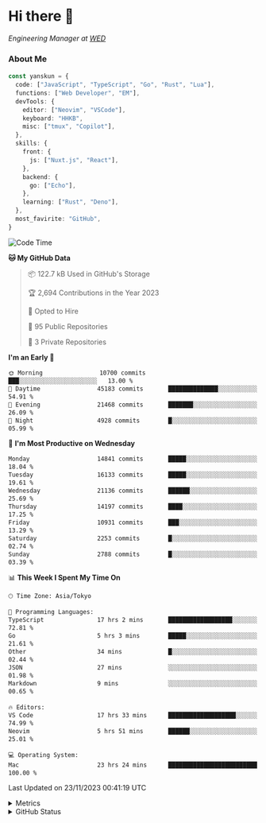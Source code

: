# Hi there&nbsp;:wave:

<!-- ![Alt text](https://spotify-recently-played-readme.vercel.app/api?user=31kynbuubkiu3r4qh4hjuaglhfay) -->

_Engineering Manager at [WED](https://github.com/wedinc)_

### About Me

```ts
const yanskun = {
  code: ["JavaScript", "TypeScript", "Go", "Rust", "Lua"],
  functions: ["Web Developer", "EM"],
  devTools: {
    editor: ["Neovim", "VSCode"],
    keyboard: "HHKB",
    misc: ["tmux", "Copilot"],
  },
  skills: {
    front: {
      js: ["Nuxt.js", "React"],
    },
    backend: {
      go: ["Echo"],
    },
    learning: ["Rust", "Deno"],
  },
  most_favirite: "GitHub",
}
```

<!--START_SECTION:waka-->
![Code Time](http://img.shields.io/badge/Code%20Time-580%20hrs%2053%20mins-blue)

**🐱 My GitHub Data** 

> 📦 122.7 kB Used in GitHub's Storage 
 > 
> 🏆 2,694 Contributions in the Year 2023
 > 
> 💼 Opted to Hire
 > 
> 📜 95 Public Repositories 
 > 
> 🔑 3 Private Repositories 
 > 
**I'm an Early 🐤** 

```text
🌞 Morning                10700 commits       ███░░░░░░░░░░░░░░░░░░░░░░   13.00 % 
🌆 Daytime                45183 commits       ██████████████░░░░░░░░░░░   54.91 % 
🌃 Evening                21468 commits       ███████░░░░░░░░░░░░░░░░░░   26.09 % 
🌙 Night                  4928 commits        █░░░░░░░░░░░░░░░░░░░░░░░░   05.99 % 
```
📅 **I'm Most Productive on Wednesday** 

```text
Monday                   14841 commits       █████░░░░░░░░░░░░░░░░░░░░   18.04 % 
Tuesday                  16133 commits       █████░░░░░░░░░░░░░░░░░░░░   19.61 % 
Wednesday                21136 commits       ██████░░░░░░░░░░░░░░░░░░░   25.69 % 
Thursday                 14197 commits       ████░░░░░░░░░░░░░░░░░░░░░   17.25 % 
Friday                   10931 commits       ███░░░░░░░░░░░░░░░░░░░░░░   13.29 % 
Saturday                 2253 commits        █░░░░░░░░░░░░░░░░░░░░░░░░   02.74 % 
Sunday                   2788 commits        █░░░░░░░░░░░░░░░░░░░░░░░░   03.39 % 
```


📊 **This Week I Spent My Time On** 

```text
🕑︎ Time Zone: Asia/Tokyo

💬 Programming Languages: 
TypeScript               17 hrs 2 mins       ██████████████████░░░░░░░   72.81 % 
Go                       5 hrs 3 mins        █████░░░░░░░░░░░░░░░░░░░░   21.61 % 
Other                    34 mins             █░░░░░░░░░░░░░░░░░░░░░░░░   02.44 % 
JSON                     27 mins             ░░░░░░░░░░░░░░░░░░░░░░░░░   01.98 % 
Markdown                 9 mins              ░░░░░░░░░░░░░░░░░░░░░░░░░   00.65 % 

🔥 Editors: 
VS Code                  17 hrs 33 mins      ███████████████████░░░░░░   74.99 % 
Neovim                   5 hrs 51 mins       ██████░░░░░░░░░░░░░░░░░░░   25.01 % 

💻 Operating System: 
Mac                      23 hrs 24 mins      █████████████████████████   100.00 % 
```


 Last Updated on 23/11/2023 00:41:19 UTC
<!--END_SECTION:waka-->

<details>
  <summary>Metrics</summary>
  <img src="https://github.com/yanskun/yanskun/blob/main/github-metrics.svg" alt="Metrics">
</details>

<details>
  <summary>GitHub Status</summary>
  <picture>
    <source media="(prefers-color-scheme: dark)" srcset="https://raw.githubusercontent.com/yanskun/yanskun/master/profile-summary-card-output/nord_dark/0-profile-details.svg">
   <img src="https://raw.githubusercontent.com/yanskun/yanskun/master/profile-summary-card-output/default/0-profile-details.svg">
  </picture>
  <br>
  <picture>
    <source media="(prefers-color-scheme: dark)" srcset="https://raw.githubusercontent.com/yanskun/yanskun/master/profile-summary-card-output/nord_dark/1-repos-per-language.svg">
   <img src="https://raw.githubusercontent.com/yanskun/yanskun/master/profile-summary-card-output/default/1-repos-per-language.svg">
  </picture>
  <picture>
    <source media="(prefers-color-scheme: dark)" srcset="https://raw.githubusercontent.com/yanskun/yanskun/master/profile-summary-card-output/nord_dark/2-most-commit-language.svg">
   <img src="https://raw.githubusercontent.com/yanskun/yanskun/master/profile-summary-card-output/default/2-most-commit-language.svg">
  </picture>
  <br>
  <picture>
    <source media="(prefers-color-scheme: dark)" srcset="https://raw.githubusercontent.com/yanskun/yanskun/master/profile-summary-card-output/nord_dark/3-stats.svg">
   <img src="https://raw.githubusercontent.com/yanskun/yanskun/master/profile-summary-card-output/default/3-stats.svg">
  </picture>
  <picture>
    <source media="(prefers-color-scheme: dark)" srcset="https://raw.githubusercontent.com/yanskun/yanskun/master/profile-summary-card-output/nord_dark/4-productive-time.svg">
   <img src="https://raw.githubusercontent.com/yanskun/yanskun/master/profile-summary-card-output/default/4-productive-time.svg">
  </picture>
</details>
